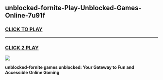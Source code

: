 
## unblocked-fornite-Play-Unblocked-Games-Online-7u91f
<h3>
<a href="https://premium76.site?title=unblocked-fornite&ref=24A">CLICK TO PLAY</a></h3>
<hr>

<h3>
<a href="https://premium76.site?title=unblocked-fornite&ref=24A">CLICK 2 PLAY</a>
  
</h3>

<a href="https://premium76.site?title=unblocked-fornite&ref=24A"><img src="https://clearcache.store/games.png"></a>


**unblocked-fornite games unblocked: Your Gateway to Fun and Accessible Online Gaming**
